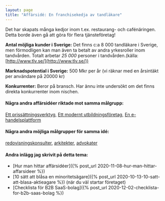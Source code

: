 ```yaml
---
layout: page
title: "Affärsidé: En franchisekedja av tandläkare"
---
```

Det har skapats många kedjor inom t.ex. restaurang- och cafénäringen. Detta borde även gå att göra för flera tjänsteföretag!

**Antal möjliga kunder i Sverige:** Det finns c:a 8 000 tandläkare i Sverige, men förmodligen kan man även ta betalt av andra yrkesroller inom tandvården. Totalt arbetar *25 000* personer i tandvården.(källa: [http://www.tlv.se/](http://www.tlv.se/))

**Marknadspotential i Sverige:** 500 Mkr per år (vi räknar med en årsintäkt per användare på 20000 kr)

**Konkurrenter:** Beror på bransch. Har ännu inte undersökt om det finns direkta konkurrenter inom nischen.

#### Några andra affärsidéer riktade mot samma målgrupp:
[Ett prissättningsverktyg](/affarsideer/ett-prissattningsverktyg-for-tandlakare/), [Ett modernt utbildningsföretag](/affarsideer/ett-modernt-utbildningsforetag-riktat-mot-tandlakare/), [En e-handelsplattform](/affarsideer/en-e-handelsplattform-for-tandlakare/)


#### Några andra möjliga målgrupper för samma idé:
[redovisningskonsulter](/affarsideer/en-franchisekedja-av-redovisningskonsulter/), [arkitekter](/affarsideer/en-franchisekedja-av-arkitekter/), [advokater](/affarsideer/en-franchisekedja-av-advokater/)

#### Andra inlägg jag skrivit på detta tema:
- [Hur man hittar affärsidéer]({% post_url 2020-11-08-hur-man-hittar-affarsideer %})
- [10 sätt att blåsa en minoritetsägare]({% post_url 2020-10-13-10-satt-att-blasa-aktieagare %}) (när du väl startar företaget)
- [Checklista för B2B SaaS-bolag]({% post_url 2020-12-02-checklista-for-b2b-saas-bolag %})

